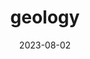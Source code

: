 ---
title: "geology"
type: science
date: 2023-08-02
hashtag: geology
related:
  - Earth
tags:
  - science
---